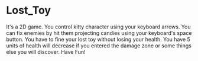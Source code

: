# Lost_Toy
It's a 2D game. You control kitty character using your keyboard arrows. You can fix enemies by hit them projecting candies using your keyboard's space button. You have to fine your lost toy without losing your health. You have 5 units of health will decrease if you entered the damage zone or some things else you will discover. Have Fun! 
